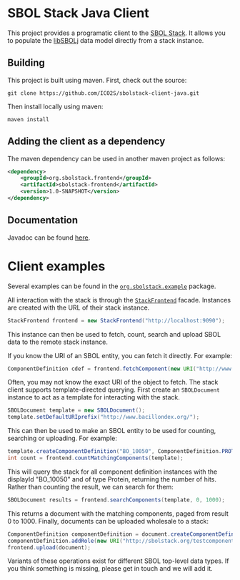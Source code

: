 # SBOL Stack Java Client

This project provides a programatic client to the [SBOL Stack](http://sbolstack.org).
It allows you to populate the [libSBOLj](https://github.com/SynBioDex/libSBOLj) data model directly from a stack instance.

## Building

This project is built using maven. First, check out the source:

```
git clone https://github.com/ICO2S/sbolstack-client-java.git
```

Then install locally using maven:

```
maven install
```

## Adding the client as a dependency

The maven dependency can be used in another maven project as follows:

```xml
<dependency>
    <groupId>org.sbolstack.frontend</groupId>
    <artifactId>sbolstack-frontend</artifactId>
    <version>1.0-SNAPSHOT</version>
</dependency>
```

## Documentation

Javadoc can be found [here](http://ico2s.github.io/sbolstack-client-java/).

# Client examples

Several examples can be found in the [`org.sbolstack.example`](https://github.com/ICO2S/sbolstack-client-java/tree/master/src/main/java/org/sbolstack/example) package.

All interaction with the stack is through the [`StackFrontend`](http://ico2s.github.io/sbolstack-client-java/) facade.
Instances are created with the URL of their stack instance.

```java
StackFrontend frontend = new StackFrontend("http://localhost:9090");
```

This instance can then be used to fetch, count, search and upload SBOL data to the remote stack instance.

If you know the URI of an SBOL entity, you can fetch it directly. For example:

 ```java
 ComponentDefinition cdef = frontend.fetchComponent(new URI("http://www.bacillondex.org/BO_10050"));
 ```

Often, you may not know the exact URI of the object to fetch.
The stack client supports template-directed querying.
First create an `SBOLDocument` instance to act as a template for interacting with the stack.

```java
SBOLDocument template = new SBOLDocument();
template.setDefaultURIprefix("http://www.bacillondex.org/");
```

This can then be used to make an SBOL entity to be used for counting, searching or uploading.
For example:

```java
template.createComponentDefinition("BO_10050", ComponentDefinition.PROTEIN);
int count = frontend.countMatchingComponents(template);
```

This will query the stack for all component definition instances with the displayId "BO_10050" and of type Protein, returning the number of hits.
Rather than counting the result, we can search for them:

```java
SBOLDocument results = frontend.searchComponents(template, 0, 1000);
```

This returns a document with the matching components, paged from result 0 to 1000.
Finally, documents can be uploaded wholesale to a stack:

```java
ComponentDefinition componentDefinition = document.createComponentDefinition(name, ComponentDefinition.DNA);
componentDefinition.addRole(new URI("http://sbolstack.org/testcomponent"));
frontend.upload(document);
```

Variants of these operations exist for different SBOL top-level data types.
If you think something is missing, please get in touch and we will add it.
